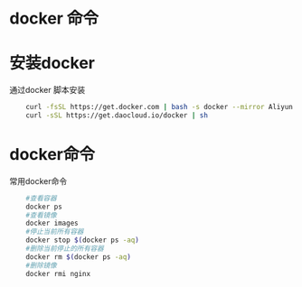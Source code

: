 # docker 命令


# 安装docker
通过docker 脚本安装  
```sh
    curl -fsSL https://get.docker.com | bash -s docker --mirror Aliyun
    curl -sSL https://get.daocloud.io/docker | sh
```
# docker命令
常用docker命令  
```sh
    #查看容器
    docker ps
    #查看镜像
    docker images
    #停止当前所有容器
    docker stop $(docker ps -aq)
    #删除当前停止的所有容器
    docker rm $(docker ps -aq)
    #删除镜像
    docker rmi nginx
```
